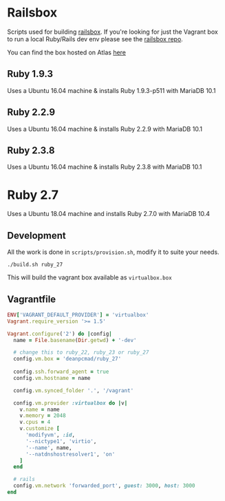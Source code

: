 # Railsbox

Scripts used for building [railsbox](https://github.com/joshfng/railsbox). If you're looking for just the Vagrant box to run a local Ruby/Rails dev env please see the [railsbox repo](https://github.com/joshfng/railsbox).

You can find the box hosted on Atlas [here](https://atlas.hashicorp.com/joshfng/boxes/railsbox/)

## Ruby 1.9.3

Uses a Ubuntu 16.04 machine & installs Ruby 1.9.3-p511 with MariaDB 10.1

## Ruby 2.2.9

Uses a Ubuntu 16.04 machine & installs Ruby 2.2.9 with MariaDB 10.1

## Ruby 2.3.8

Uses a Ubuntu 16.04 machine & installs Ruby 2.3.8 with MariaDB 10.1

# Ruby 2.7

Uses a Ubuntu 18.04 machine and installs Ruby 2.7.0 with MariaDB 10.4

## Development

All the work is done in `scripts/provision.sh`, modify it to suite your needs.

```shell
./build.sh ruby_27
```

This will build the vagrant box available as `virtualbox.box`

## Vagrantfile

```ruby
ENV['VAGRANT_DEFAULT_PROVIDER'] = 'virtualbox'
Vagrant.require_version '>= 1.5'

Vagrant.configure('2') do |config|
  name = File.basename(Dir.getwd) + '-dev'

  # change this to ruby_22, ruby_23 or ruby_27
  config.vm.box = 'deanpcmad/ruby_27'
  
  config.ssh.forward_agent = true
  config.vm.hostname = name

  config.vm.synced_folder '.', '/vagrant'

  config.vm.provider :virtualbox do |v|
    v.name = name
    v.memory = 2048
    v.cpus = 4
    v.customize [
      'modifyvm', :id,
      '--nictype1', 'virtio',
      '--name', name,
      '--natdnshostresolver1', 'on'
    ]
  end

  # rails
  config.vm.network 'forwarded_port', guest: 3000, host: 3000
end
```